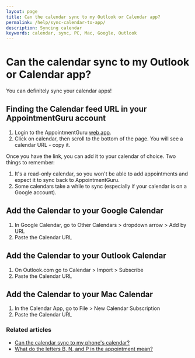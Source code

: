 ```yaml
---
layout: page
title: Can the calendar sync to my Outlook or Calendar app?
permalink: /help/sync-calendar-to-app/
description: Syncing calendar
keywords: calendar, sync, PC, Mac, Google, Outlook
---
```


# Can the calendar sync to my Outlook or Calendar app?

You can definitely sync your calendar apps!

## Finding the Calendar feed URL in your AppointmentGuru account

1. Login to the AppointmentGuru [web app](https://app.appointmentguru.co).
2. Click on calendar, then scroll to the bottom of the page. You will see a calendar URL - copy it.

Once you have the link, you can add it to your calendar of choice. Two things to remember:

1. It's a read-only calendar, so you won't be able to add appointments and expect it to sync back to AppointmentGuru.
2. Some calendars take a while to sync (especially if your calendar is on a Google account).

## Add the Calendar to your Google Calendar

1. In Google Calendar, go to Other Calendars > dropdown arrow > Add by URL
2. Paste the Calendar URL

## Add the Calendar to your Outlook Calendar

1. On Outlook.com go to Calendar > Import > Subscribe
2. Paste the Calendar URL

## Add the Calendar to your Mac Calendar

1. In the Calendar App, go to File > New Calendar Subscription
2. Paste the Calendar URL

### Related articles

* [Can the calendar sync to my phone's calendar?](/help/sync-calendar-to-phone)
* [What do the letters B, N, and P in the appointment mean?](/help/appointment-status)
